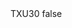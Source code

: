 <?xml version="1.0" encoding="UTF-8"?>
<CustomMetadata xmlns="http://soap.sforce.com/2006/04/metadata">
    <label>TXU30</label>
    <protected>false</protected>
</CustomMetadata>
